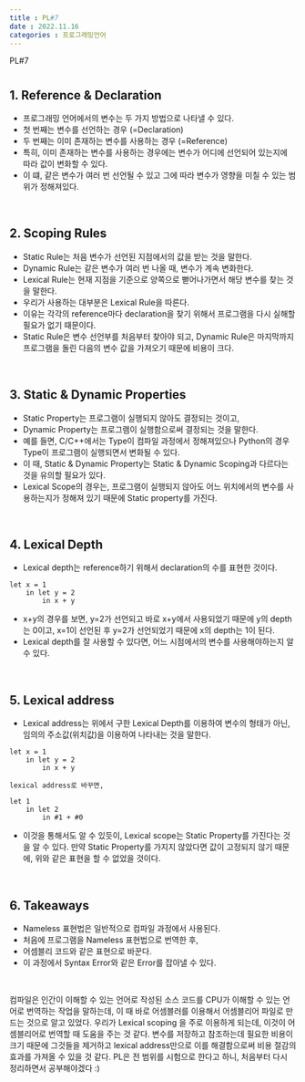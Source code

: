 ```yaml
---
title : PL#7
date : 2022.11.16
categories : 프로그래밍언어
---
```


PL#7
#

## 1. Reference & Declaration

- 프로그래밍 언어에서의 변수는 두 가지 방법으로 나타낼 수 있다.
- 첫 번째는 변수를 선언하는 경우 (=Declaration)
- 두 번째는 이미 존재하는 변수를 사용하는 경우 (=Reference)
- 특히, 이미 존재하는 변수를 사용하는 경우에는 변수가 어디에 선언되어 있는지에 따라 값이 변화할 수 있다. 
- 이 떄, 같은 변수가 여러 번 선언될 수 있고 그에 따라 변수가 영향을 미칠 수 있는 범위가 정해져있다.

<br/>

## 2. Scoping Rules

- Static Rule는 처음 변수가 선언된 지점에서의 값을 받는 것을 말한다.
- Dynamic Rule는 같은 변수가 여러 번 나올 때, 변수가 계속 변화한다.
- Lexical Rule는 현재 지점을 기준으로 양쪽으로 뻗어나가면서 해당 변수를 찾는 것을 말한다.
- 우리가 사용하는 대부분은 Lexical Rule을 따른다.
- 이유는 각각의 reference마다 declaration을 찾기 위해서 프로그램을 다시 실해할 필요가 없기 때문이다.
- Static Rule은 변수 선언부를 처음부터 찾아야 되고, Dynamic Rule은 마지막까지 프로그램을 돌린 다음의 변수 값을 가져오기 때문에 비용이 크다.

<br/>

## 3. Static & Dynamic Properties

- Static Property는 프로그램이 실행되지 않아도 결정되는 것이고,
- Dynamic Property는 프로그램이 실행함으로써 결정되는 것을 말한다.
- 예를 들면, C/C++에서는 Type이 컴파일 과정에서 정해져있으나 Python의 경우 Type이 프로그램이 실행되면서 변화될 수 있다.
- 이 때, Static & Dynamic Property는 Static & Dynamic Scoping과 다르다는 것을 유의할 필요가 있다.
- Lexical Scope의 경우는, 프로그램이 실행되지 않아도 어느 위치에서의 변수를 사용하는지가 정해져 있기 때문에 Static property를 가진다.

<br/>

## 4. Lexical Depth

- Lexical depth는 reference하기 위해서 declaration의 수를 표현한 것이다.

```
let x = 1
    in let y = 2
        in x + y
```

- x+y의 경우를 보면, y=2가 선언되고 바로 x+y에서 사용되었기 때문에 y의 depth는 0이고, x=1이 선언된 후 y=2가 선언되었기 때문에 x의 depth는 1이 된다.
- Lexical depth를 잘 사용할 수 있다면, 어느 시점에서의 변수를 사용해야하는지 알 수 있다. 

<br/>

## 5. Lexical address

- Lexical address는 위에서 구한 Lexical Depth를 이용하여 변수의 형태가 아닌, 임의의 주소값(위치값)을 이용하여 나타내는 것을 말한다.

```
let x = 1
    in let y = 2
        in x + y

lexical address로 바꾸면,

let 1
    in let 2
        in #1 + #0
```
- 이것을 통해서도 알 수 있듯이, Lexical scope는 Static Property를 가진다는 것을 알 수 있다. 만약 Static Property를 가지지 않았다면 값이 고정되지 않기 때문에, 위와 같은 표현을 할 수 없었을 것이다.

<br/>

## 6. Takeaways

- Nameless 표현법은 일반적으로 컴파일 과정에서 사용된다. 
- 처음에 프로그램을 Nameless 표현법으로 번역한 후,
- 어셈블리 코드와 같은 표현으로 바꾼다.
- 이 과정에서 Syntax Error와 같은 Error를 잡아낼 수 있다.

<br/>

컴파일은 인간이 이해할 수 있는 언어로 작성된 소스 코드를 CPU가 이해할 수 있는 언어로 번역하는 작업을 말하는데, 이 때 바로 어셈블러를 이용해서 어셈블리어 파일로 만드는 것으로 알고 있었다. 우리가 Lexical scoping
을 주로 이용하게 되는데, 이것이 어셈블리어로 번역할 때 도움을 주는 것 같다. 변수를 저장하고 참조하는데 필요한 비용이 크기 때문에 그것들을 제거하고 lexical address만으로 이를 해결함으로써 비용 절감의 효과를 가져올 수 있을 것 같다. PL은 전 범위를 시험으로 한다고 하니, 처음부터 다시 정리하면서 공부해야겠다 :)
